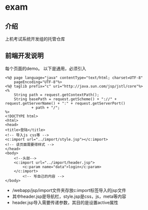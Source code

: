# exam

## 介绍
上机考试系统开发组的托管仓库

## 前端开发说明
每个页面的demo。
以下是通用，必须引入


```
<%@ page language="java" contentType="text/html; charset=UTF-8"
	pageEncoding="UTF-8"%>
<%@ taglib prefix="c" uri="http://java.sun.com/jsp/jstl/core"%>
<%
	String path = request.getContextPath();
	String basePath = request.getScheme() + "://" + request.getServerName() + ":" + request.getServerPort()
			+ path + "/";
%>
<!DOCTYPE html>
<html>
<head>
<title>登陆</title>
<!-- 导入js css等 -->
<c:import url="../import/style.jsp"></c:import>
<!-- 该页面需要得样式 -->
</head>
<body>
	<!--头部-->
	<c:import url="../import/header.jsp">
		<c:param name="data">login</c:param>
	</c:import>
        <!-- 写自己的内容 -->
</body>
```

- /webapp/jsp/import文件夹存放c:import标签导入的jsp文件
- 其中header.jsp是导航栏，style.jsp是css，js，meta等内容
- header.jsp导入需要传递参数，其目的是设置active属性


